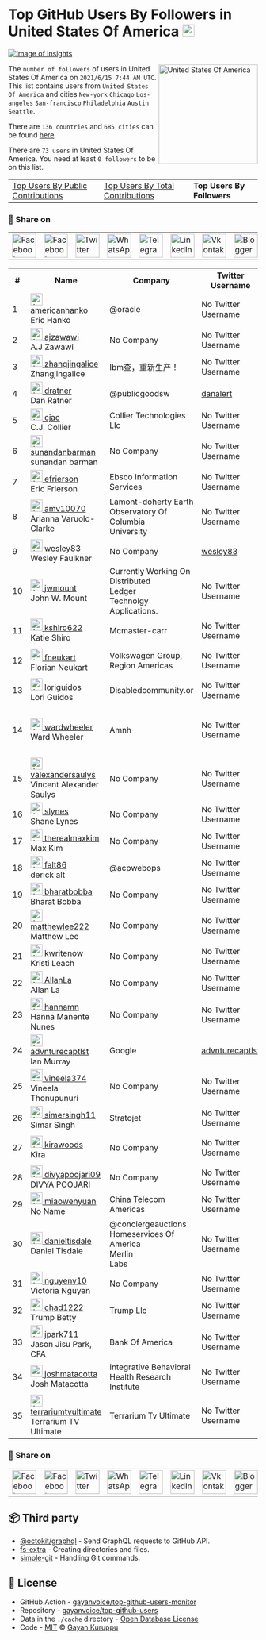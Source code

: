 # Top GitHub Users By Followers in United States Of America [<img alt="Image of insights" src="https://github.com/gayanvoice/insights/blob/master/graph/373383893/small/week.png" height="24">](https://github.com/gayanvoice/insights/blob/master/readme/373383893/week.md)
[![Image of insights](https://github.com/gayanvoice/insights/blob/master/svg/373383893/badge.svg)](https://github.com/gayanvoice/insights/blob/master/readme/373383893/week.md)

<a href="https://gayanvoice.github.io/top-github-users/index.html">
	<img align="right" width="200" src="https://upload.wikimedia.org/wikipedia/en/a/a4/Flag_of_the_United_States.svg" alt="United States Of America">
</a>

The `number of followers` of users in United States Of America on `2021/6/15 7:44 AM UTC`. This list contains users from `United States Of America` and cities `New-york` `Chicago` `Los-angeles` `San-francisco` `Philadelphia` `Austin` `Seattle`.

There are `136 countries` and `685 cities` can be found [here](https://github.com/gayanvoice/top-github-users).

There are `73 users`  in United States Of America. You need at least `0 followers` to be on this list.

<table>
	<tr>
		<td>
			<a href="https://github.com/gayanvoice/top-github-users/blob/main/markdown/public_contributions/united_states_of_america.md">Top Users By Public Contributions</a>
		</td>
		<td>
			<a href="https://github.com/gayanvoice/top-github-users/blob/main/markdown/total_contributions/united_states_of_america.md">Top Users By Total Contributions</a>
		</td>
		<td>
			<strong>Top Users By Followers</strong>
		</td>
	</tr>
</table>

### 🚀 Share on

<table>
	<tr>
		<td>
			<a href="https://web.facebook.com/sharer.php?t=Top%20GitHub%20Users%20By%20Followers%20in%20United%20States%20Of%20America&u=https://github.com/gayanvoice/top-github-users/blob/main/markdown/followers/united_states_of_america.md&_rdc=1&_rdr">
				<img src="https://github.com/gayanvoice/github-active-users-monitor/raw/master/public/images/icons/facebook.svg" height="48" width="48" alt="Facebook"/>
			</a>
		</td>
		<td>
			<a href="https://www.facebook.com/dialog/send?link=https://github.com/gayanvoice/top-github-users/blob/main/markdown/followers/united_states_of_america.md&app_id=291494419107518&redirect_uri=https://github.com/gayanvoice/top-github-users/blob/main/markdown/followers/united_states_of_america.md">
				<img src="https://github.com/gayanvoice/github-active-users-monitor/raw/master/public/images/icons/facebook_messenger.svg" height="48" width="48" alt="Facebook Messenger"/>
			</a>
		</td>
		<td>
			<a href="https://twitter.com/intent/tweet?text=Top%20GitHub%20Users%20By%20Followers%20in%20United%20States%20Of%20America&url=https://github.com/gayanvoice/top-github-users/blob/main/markdown/followers/united_states_of_america.md">
				<img src="https://github.com/gayanvoice/github-active-users-monitor/raw/master/public/images/icons/twitter.svg" height="48" width="48" alt="Twitter"/>
			</a>
		</td>
		<td>
			<a href="https://web.whatsapp.com/send?text=Top%20GitHub%20Users%20By%20Followers%20in%20United%20States%20Of%20America https://github.com/gayanvoice/top-github-users/blob/main/markdown/followers/united_states_of_america.md">
				<img src="https://github.com/gayanvoice/github-active-users-monitor/blob/master/public/images/icons/whatsapp.svg" height="48" width="48" alt="WhatsApp"/>
			</a>
		</td>
		<td>
			<a href="https://t.me/share/url?url=https://github.com/gayanvoice/top-github-users/blob/main/markdown/followers/united_states_of_america.md&text=Top%20GitHub%20Users%20By%20Followers%20in%20United%20States%20Of%20America">
				<img src="https://github.com/gayanvoice/github-active-users-monitor/blob/master/public/images/icons/telegram.svg" height="48" width="48" alt="Telegram"/>
			</a>
		</td>
		<td>
			<a href="https://www.linkedin.com/shareArticle?title=Top%20GitHub%20Users%20By%20Followers%20in%20United%20States%20Of%20America&url=https://github.com/gayanvoice/top-github-users/blob/main/markdown/followers/united_states_of_america.md">
				<img src="https://github.com/gayanvoice/github-active-users-monitor/blob/master/public/images/icons/linkedin.svg" height="48" width="48" alt="LinkedIn"/>
			</a>
		</td>
		<td>
			<a href="https://vk.com/share.php?url=https://github.com/gayanvoice/top-github-users/blob/main/markdown/followers/united_states_of_america.md">
				<img src="https://github.com/gayanvoice/github-active-users-monitor/blob/master/public/images/icons/vkontakte.svg" height="48" width="48" alt="Vkontakte"/>
			</a>
		</td>
		<td>
			<a href="https://www.blogger.com/blog-this.g?n=Most%20active%20github%20users%20based%20on%20number%20of%20followers%20by%20country&t=Top%20GitHub%20Users%20By%20Followers%20in%20United%20States%20Of%20America&u=https://github.com/gayanvoice/top-github-users/blob/main/markdown/followers/united_states_of_america.md">
				<img src="https://github.com/gayanvoice/github-active-users-monitor/blob/master/public/images/icons/blogger.svg" height="48" width="48" alt="Blogger"/>
			</a>
		</td>
		<td>
			<a href="https://wordpress.com/wp-admin/press-this.php?u=https://github.com/gayanvoice/top-github-users/blob/main/markdown/followers/united_states_of_america.md&t=Top%20GitHub%20Users%20By%20Followers%20in%20United%20States%20Of%20America&s=Most%20active%20github%20users%20based%20on%20number%20of%20followers%20by%20country&i=">
				<img src="https://github.com/gayanvoice/github-active-users-monitor/blob/master/public/images/icons/wordpress.svg" height="48" width="48" alt="Wordpress"/>
			</a>
		</td>
		<td>
			<a href="mailto:recipient name?cc=cc&bcc=bcc&subject=Top%20GitHub%20Users%20By%20Followers%20in%20United%20States%20Of%20America&body=Most%20active%20github%20users%20based%20on%20number%20of%20followers%20by%20country-https://github.com/gayanvoice/top-github-users/blob/main/markdown/followers/united_states_of_america.md">
				<img src="https://github.com/gayanvoice/github-active-users-monitor/blob/master/public/images/icons/gmail.svg" height="48" width="48" alt="Email"/>
			</a>
		</td>
		<td>
			<a href="https://www.reddit.com/submit?title=Top%20GitHub%20Users%20By%20Followers%20in%20United%20States%20Of%20America&url=https://github.com/gayanvoice/top-github-users/blob/main/markdown/followers/united_states_of_america.md">
				<img src="https://github.com/gayanvoice/github-active-users-monitor/blob/master/public/images/icons/reddit.svg" height="48" width="48" alt="Reddit"/>
			</a>
		</td>
	</tr>
</table>

<table>
	<tr>
		<th>#</th>
		<th>Name</th>
		<th>Company</th>
		<th>Twitter Username</th>
		<th>Location</th>
		<th>Followers</th>
	</tr>
	<tr>
		<td>1</td>
		<td>
			<a href="https://github.com/americanhanko">
				<img src="https://avatars.githubusercontent.com/u/8458267?s=72&v=4" width="24" alt="Avatar of americanhanko"> americanhanko
			</a><br/>
			Eric Hanko
		</td>
		<td>@oracle  </td>
		<td>No Twitter Username</td>
		<td>Seattle, Washington</td>
		<td>35</td>
	</tr>
	<tr>
		<td>2</td>
		<td>
			<a href="https://github.com/ajzawawi">
				<img src="https://avatars.githubusercontent.com/u/3940792?s=72&u=090cc03e3ae0a81eb0fc7d387825df7ac85aa366&v=4" width="24" alt="Avatar of ajzawawi"> ajzawawi
			</a><br/>
			A.J Zawawi
		</td>
		<td>No Company</td>
		<td>No Twitter Username</td>
		<td>New York, NY</td>
		<td>33</td>
	</tr>
	<tr>
		<td>3</td>
		<td>
			<a href="https://github.com/zhangjingalice">
				<img src="https://avatars.githubusercontent.com/u/19810947?s=72&u=caa3335989a72b83398849d4fc6b04adcbeb82cd&v=4" width="24" alt="Avatar of zhangjingalice"> zhangjingalice
			</a><br/>
			Zhangjingalice
		</td>
		<td>Ibm查，重新生产！ </td>
		<td>No Twitter Username</td>
		<td>New York of  American</td>
		<td>18</td>
	</tr>
	<tr>
		<td>4</td>
		<td>
			<a href="https://github.com/dratner">
				<img src="https://avatars.githubusercontent.com/u/295868?s=72&u=de810d081c1d7867f2d8257bcbc01792b220b064&v=4" width="24" alt="Avatar of dratner"> dratner
			</a><br/>
			Dan Ratner
		</td>
		<td>@publicgoodsw  </td>
		<td><a href="https://twitter.com/danalert">danalert</a></td>
		<td>Chicago, IL</td>
		<td>16</td>
	</tr>
	<tr>
		<td>5</td>
		<td>
			<a href="https://github.com/cjac">
				<img src="https://avatars.githubusercontent.com/u/53074?s=72&u=f09730cdb1c9be9f8ee5a2e6d83f4fde757e8fbe&v=4" width="24" alt="Avatar of cjac"> cjac
			</a><br/>
			C.J. Collier
		</td>
		<td>Collier Technologies Llc </td>
		<td>No Twitter Username</td>
		<td>Seattle, WA, USA</td>
		<td>14</td>
	</tr>
	<tr>
		<td>6</td>
		<td>
			<a href="https://github.com/sunandanbarman">
				<img src="https://avatars.githubusercontent.com/u/14813303?s=72&u=746400e14c3a7001f83e746f931ed6ce449def16&v=4" width="24" alt="Avatar of sunandanbarman"> sunandanbarman
			</a><br/>
			sunandan barman
		</td>
		<td>No Company</td>
		<td>No Twitter Username</td>
		<td>Buffalo New York United states</td>
		<td>9</td>
	</tr>
	<tr>
		<td>7</td>
		<td>
			<a href="https://github.com/efrierson">
				<img src="https://avatars.githubusercontent.com/u/2488862?s=72&v=4" width="24" alt="Avatar of efrierson"> efrierson
			</a><br/>
			Eric Frierson
		</td>
		<td>Ebsco Information Services </td>
		<td>No Twitter Username</td>
		<td>Austin, TX</td>
		<td>7</td>
	</tr>
	<tr>
		<td>8</td>
		<td>
			<a href="https://github.com/amv10070">
				<img src="https://avatars.githubusercontent.com/u/19603018?s=72&u=6a496bb36499dd431c42eff5bae8d974a9954422&v=4" width="24" alt="Avatar of amv10070"> amv10070
			</a><br/>
			Arianna Varuolo-Clarke
		</td>
		<td>Lamont-doherty Earth Observatory Of<br/>Columbia<br/>University<br/></td>
		<td>No Twitter Username</td>
		<td>Greater New York Area </td>
		<td>7</td>
	</tr>
	<tr>
		<td>9</td>
		<td>
			<a href="https://github.com/wesley83">
				<img src="https://avatars.githubusercontent.com/u/1200596?s=72&u=1219bc621d29bcea38155af3a928358aff8906e7&v=4" width="24" alt="Avatar of wesley83"> wesley83
			</a><br/>
			Wesley Faulkner
		</td>
		<td>No Company</td>
		<td><a href="https://twitter.com/wesley83">wesley83</a></td>
		<td>Austin, Texas</td>
		<td>6</td>
	</tr>
	<tr>
		<td>10</td>
		<td>
			<a href="https://github.com/jwmount">
				<img src="https://avatars.githubusercontent.com/u/51602?s=72&u=62f3acd9a0236b16ec4bf10d267f8703df227ed0&v=4" width="24" alt="Avatar of jwmount"> jwmount
			</a><br/>
			John W. Mount
		</td>
		<td>Currently Working On Distributed<br/>Ledger<br/>Technolgy<br/>Applications.<br/></td>
		<td>No Twitter Username</td>
		<td>Ashland, OR/San Francisco, CA</td>
		<td>5</td>
	</tr>
	<tr>
		<td>11</td>
		<td>
			<a href="https://github.com/kshiro622">
				<img src="https://avatars.githubusercontent.com/u/20567941?s=72&u=17cb5c6b6a738c5a0a1bb413a644492270f3442f&v=4" width="24" alt="Avatar of kshiro622"> kshiro622
			</a><br/>
			Katie Shiro
		</td>
		<td>Mcmaster-carr </td>
		<td>No Twitter Username</td>
		<td>Chicago, IL</td>
		<td>5</td>
	</tr>
	<tr>
		<td>12</td>
		<td>
			<a href="https://github.com/fneukart">
				<img src="https://avatars.githubusercontent.com/u/18723060?s=72&u=275c089f20225118fbd94b1aa9c613ca3b47f9a9&v=4" width="24" alt="Avatar of fneukart"> fneukart
			</a><br/>
			Florian Neukart
		</td>
		<td>Volkswagen Group, Region Americas<br/></td>
		<td>No Twitter Username</td>
		<td>San Francisco, California</td>
		<td>5</td>
	</tr>
	<tr>
		<td>13</td>
		<td>
			<a href="https://github.com/loriguidos">
				<img src="https://avatars.githubusercontent.com/u/43692?s=72&u=2e7e35c459301f0cbe63ee071e4470b6f7cc13d9&v=4" width="24" alt="Avatar of loriguidos"> loriguidos
			</a><br/>
			Lori Guidos
		</td>
		<td>Disabledcommunity.or </td>
		<td>No Twitter Username</td>
		<td>San Francisco</td>
		<td>4</td>
	</tr>
	<tr>
		<td>14</td>
		<td>
			<a href="https://github.com/wardwheeler">
				<img src="https://avatars.githubusercontent.com/u/5377252?s=72&u=3758ca8eae2d7d057905773a55384514d0b969f4&v=4" width="24" alt="Avatar of wardwheeler"> wardwheeler
			</a><br/>
			Ward Wheeler
		</td>
		<td>Amnh </td>
		<td>No Twitter Username</td>
		<td>200 Central Park West New York, NY 10024-5192</td>
		<td>3</td>
	</tr>
	<tr>
		<td>15</td>
		<td>
			<a href="https://github.com/valexandersaulys">
				<img src="https://avatars.githubusercontent.com/u/8105763?s=72&u=f8e14e5ec6e95c05924f5b974c6d86c2b2050767&v=4" width="24" alt="Avatar of valexandersaulys"> valexandersaulys
			</a><br/>
			Vincent Alexander Saulys
		</td>
		<td>No Company</td>
		<td>No Twitter Username</td>
		<td>New York City</td>
		<td>3</td>
	</tr>
	<tr>
		<td>16</td>
		<td>
			<a href="https://github.com/slynes">
				<img src="https://avatars.githubusercontent.com/u/10779041?s=72&u=85c4e7d9fa566062d4b64875821ba28b3e7bc992&v=4" width="24" alt="Avatar of slynes"> slynes
			</a><br/>
			Shane Lynes
		</td>
		<td>No Company</td>
		<td>No Twitter Username</td>
		<td>New York City</td>
		<td>3</td>
	</tr>
	<tr>
		<td>17</td>
		<td>
			<a href="https://github.com/therealmaxkim">
				<img src="https://avatars.githubusercontent.com/u/30060100?s=72&u=d8a5ed5f1ae11507ee9fa858a665d012af41cec2&v=4" width="24" alt="Avatar of therealmaxkim"> therealmaxkim
			</a><br/>
			Max Kim
		</td>
		<td>No Company</td>
		<td>No Twitter Username</td>
		<td>New York, USA</td>
		<td>2</td>
	</tr>
	<tr>
		<td>18</td>
		<td>
			<a href="https://github.com/falt86">
				<img src="https://avatars.githubusercontent.com/u/7494454?s=72&u=290769f79d656704312fb0dc110afa14b24a9d5d&v=4" width="24" alt="Avatar of falt86"> falt86
			</a><br/>
			derick alt
		</td>
		<td>@acpwebops  </td>
		<td>No Twitter Username</td>
		<td>Philadelphia, PA</td>
		<td>2</td>
	</tr>
	<tr>
		<td>19</td>
		<td>
			<a href="https://github.com/bharatbobba">
				<img src="https://avatars.githubusercontent.com/u/8366015?s=72&u=50dfce97a14f546e01311e62ee15aee3cfc0b085&v=4" width="24" alt="Avatar of bharatbobba"> bharatbobba
			</a><br/>
			Bharat Bobba
		</td>
		<td>No Company</td>
		<td>No Twitter Username</td>
		<td>Greater New York Area</td>
		<td>2</td>
	</tr>
	<tr>
		<td>20</td>
		<td>
			<a href="https://github.com/matthewlee222">
				<img src="https://avatars.githubusercontent.com/u/58535185?s=72&u=24a484a5309728829190b4a3a6c16dd6f1894206&v=4" width="24" alt="Avatar of matthewlee222"> matthewlee222
			</a><br/>
			Matthew Lee
		</td>
		<td>No Company</td>
		<td>No Twitter Username</td>
		<td>San Francisco Bay Area</td>
		<td>2</td>
	</tr>
	<tr>
		<td>21</td>
		<td>
			<a href="https://github.com/kwritenow">
				<img src="https://avatars.githubusercontent.com/u/14225940?s=72&v=4" width="24" alt="Avatar of kwritenow"> kwritenow
			</a><br/>
			Kristi Leach
		</td>
		<td>No Company</td>
		<td>No Twitter Username</td>
		<td>Chicago, IL</td>
		<td>2</td>
	</tr>
	<tr>
		<td>22</td>
		<td>
			<a href="https://github.com/AllanLa">
				<img src="https://avatars.githubusercontent.com/u/15465741?s=72&u=503a1a96623e5d230ea1e484e506367df083ee44&v=4" width="24" alt="Avatar of AllanLa"> AllanLa
			</a><br/>
			Allan La
		</td>
		<td>No Company</td>
		<td>No Twitter Username</td>
		<td>Seattle, WA</td>
		<td>2</td>
	</tr>
	<tr>
		<td>23</td>
		<td>
			<a href="https://github.com/hannamn">
				<img src="https://avatars.githubusercontent.com/u/43765935?s=72&u=2bf7c13f6daf01c9726bc6ec509f3c7b2e21d40c&v=4" width="24" alt="Avatar of hannamn"> hannamn
			</a><br/>
			Hanna Manente Nunes
		</td>
		<td>No Company</td>
		<td>No Twitter Username</td>
		<td>Chicago</td>
		<td>2</td>
	</tr>
	<tr>
		<td>24</td>
		<td>
			<a href="https://github.com/advnturecaptlst">
				<img src="https://avatars.githubusercontent.com/u/4357243?s=72&v=4" width="24" alt="Avatar of advnturecaptlst"> advnturecaptlst
			</a><br/>
			Ian Murray
		</td>
		<td>Google </td>
		<td><a href="https://twitter.com/advnturecaptlst">advnturecaptlst</a></td>
		<td>San Francisco, CA</td>
		<td>2</td>
	</tr>
	<tr>
		<td>25</td>
		<td>
			<a href="https://github.com/vineela374">
				<img src="https://avatars.githubusercontent.com/u/17218904?s=72&u=3da35452df2193e3d7c514bf6e04b580efe383dc&v=4" width="24" alt="Avatar of vineela374"> vineela374
			</a><br/>
			Vineela Thonupunuri
		</td>
		<td>No Company</td>
		<td>No Twitter Username</td>
		<td>New York </td>
		<td>2</td>
	</tr>
	<tr>
		<td>26</td>
		<td>
			<a href="https://github.com/simersingh11">
				<img src="https://avatars.githubusercontent.com/u/61919978?s=72&u=01fede252ef467260693e8c9132d577f1bf63bd0&v=4" width="24" alt="Avatar of simersingh11"> simersingh11
			</a><br/>
			Simar Singh
		</td>
		<td>Stratojet </td>
		<td>No Twitter Username</td>
		<td>Los Angeles</td>
		<td>1</td>
	</tr>
	<tr>
		<td>27</td>
		<td>
			<a href="https://github.com/kirawoods">
				<img src="https://avatars.githubusercontent.com/u/17585056?s=72&u=0f19da5feafc81fe66927b5c05b24f8d049b94bc&v=4" width="24" alt="Avatar of kirawoods"> kirawoods
			</a><br/>
			Kira
		</td>
		<td>No Company</td>
		<td>No Twitter Username</td>
		<td>San Francisco, CA</td>
		<td>1</td>
	</tr>
	<tr>
		<td>28</td>
		<td>
			<a href="https://github.com/divyapoojari09">
				<img src="https://avatars.githubusercontent.com/u/57427864?s=72&u=c24470ba0076e8074436a47169e6e8fa0c7abd22&v=4" width="24" alt="Avatar of divyapoojari09"> divyapoojari09
			</a><br/>
			DIVYA POOJARI
		</td>
		<td>No Company</td>
		<td>No Twitter Username</td>
		<td>Chicago</td>
		<td>1</td>
	</tr>
	<tr>
		<td>29</td>
		<td>
			<a href="https://github.com/miaowenyuan">
				<img src="https://avatars.githubusercontent.com/u/62528072?s=72&u=69f843260a6bc043ba933cd8dd710aa9a061f619&v=4" width="24" alt="Avatar of miaowenyuan"> miaowenyuan
			</a><br/>
			No Name
		</td>
		<td>China Telecom Americas </td>
		<td>No Twitter Username</td>
		<td>los Angeles</td>
		<td>1</td>
	</tr>
	<tr>
		<td>30</td>
		<td>
			<a href="https://github.com/danieltisdale">
				<img src="https://avatars.githubusercontent.com/u/7127838?s=72&u=cbde136a902d77fdd2f043fa31ba86612dbc051c&v=4" width="24" alt="Avatar of danieltisdale"> danieltisdale
			</a><br/>
			Daniel Tisdale
		</td>
		<td>@conciergeauctions Homeservices Of America<br/>Merlin<br/>Labs<br/></td>
		<td>No Twitter Username</td>
		<td>Austin, TX</td>
		<td>1</td>
	</tr>
	<tr>
		<td>31</td>
		<td>
			<a href="https://github.com/nguyenv10">
				<img src="https://avatars.githubusercontent.com/u/46036280?s=72&u=332c480426b21407f0509fee29e55a5181506497&v=4" width="24" alt="Avatar of nguyenv10"> nguyenv10
			</a><br/>
			Victoria Nguyen
		</td>
		<td>No Company</td>
		<td>No Twitter Username</td>
		<td>Philadelphia, PA</td>
		<td>1</td>
	</tr>
	<tr>
		<td>32</td>
		<td>
			<a href="https://github.com/chad1222">
				<img src="https://avatars.githubusercontent.com/u/20975078?s=72&u=caee2afffceeb4f7d64698236848f17e44b404c1&v=4" width="24" alt="Avatar of chad1222"> chad1222
			</a><br/>
			Trump Betty
		</td>
		<td>Trump Llc </td>
		<td>No Twitter Username</td>
		<td>New York </td>
		<td>1</td>
	</tr>
	<tr>
		<td>33</td>
		<td>
			<a href="https://github.com/jpark711">
				<img src="https://avatars.githubusercontent.com/u/6885548?s=72&v=4" width="24" alt="Avatar of jpark711"> jpark711
			</a><br/>
			Jason Jisu Park, CFA
		</td>
		<td>Bank Of America </td>
		<td>No Twitter Username</td>
		<td>New York</td>
		<td>1</td>
	</tr>
	<tr>
		<td>34</td>
		<td>
			<a href="https://github.com/joshmatacotta">
				<img src="https://avatars.githubusercontent.com/u/7402449?s=72&v=4" width="24" alt="Avatar of joshmatacotta"> joshmatacotta
			</a><br/>
			Josh Matacotta
		</td>
		<td>Integrative Behavioral Health Research<br/>Institute<br/></td>
		<td>No Twitter Username</td>
		<td>Los Angeles</td>
		<td>1</td>
	</tr>
	<tr>
		<td>35</td>
		<td>
			<a href="https://github.com/terrariumtvultimate">
				<img src="https://avatars.githubusercontent.com/u/49296296?s=72&u=de4cc35026d99ad57aabe7bbdb89d19255edca4f&v=4" width="24" alt="Avatar of terrariumtvultimate"> terrariumtvultimate
			</a><br/>
			Terrarium TV Ultimate
		</td>
		<td>Terrarium Tv Ultimate </td>
		<td>No Twitter Username</td>
		<td>New York</td>
		<td>1</td>
	</tr>
</table>

### 🚀 Share on

<table>
	<tr>
		<td>
			<a href="https://web.facebook.com/sharer.php?t=Top%20GitHub%20Users%20By%20Followers%20in%20United%20States%20Of%20America&u=https://github.com/gayanvoice/top-github-users/blob/main/markdown/followers/united_states_of_america.md&_rdc=1&_rdr">
				<img src="https://github.com/gayanvoice/github-active-users-monitor/raw/master/public/images/icons/facebook.svg" height="48" width="48" alt="Facebook"/>
			</a>
		</td>
		<td>
			<a href="https://www.facebook.com/dialog/send?link=https://github.com/gayanvoice/top-github-users/blob/main/markdown/followers/united_states_of_america.md&app_id=291494419107518&redirect_uri=https://github.com/gayanvoice/top-github-users/blob/main/markdown/followers/united_states_of_america.md">
				<img src="https://github.com/gayanvoice/github-active-users-monitor/raw/master/public/images/icons/facebook_messenger.svg" height="48" width="48" alt="Facebook Messenger"/>
			</a>
		</td>
		<td>
			<a href="https://twitter.com/intent/tweet?text=Top%20GitHub%20Users%20By%20Followers%20in%20United%20States%20Of%20America&url=https://github.com/gayanvoice/top-github-users/blob/main/markdown/followers/united_states_of_america.md">
				<img src="https://github.com/gayanvoice/github-active-users-monitor/raw/master/public/images/icons/twitter.svg" height="48" width="48" alt="Twitter"/>
			</a>
		</td>
		<td>
			<a href="https://web.whatsapp.com/send?text=Top%20GitHub%20Users%20By%20Followers%20in%20United%20States%20Of%20America https://github.com/gayanvoice/top-github-users/blob/main/markdown/followers/united_states_of_america.md">
				<img src="https://github.com/gayanvoice/github-active-users-monitor/blob/master/public/images/icons/whatsapp.svg" height="48" width="48" alt="WhatsApp"/>
			</a>
		</td>
		<td>
			<a href="https://t.me/share/url?url=https://github.com/gayanvoice/top-github-users/blob/main/markdown/followers/united_states_of_america.md&text=Top%20GitHub%20Users%20By%20Followers%20in%20United%20States%20Of%20America">
				<img src="https://github.com/gayanvoice/github-active-users-monitor/blob/master/public/images/icons/telegram.svg" height="48" width="48" alt="Telegram"/>
			</a>
		</td>
		<td>
			<a href="https://www.linkedin.com/shareArticle?title=Top%20GitHub%20Users%20By%20Followers%20in%20United%20States%20Of%20America&url=https://github.com/gayanvoice/top-github-users/blob/main/markdown/followers/united_states_of_america.md">
				<img src="https://github.com/gayanvoice/github-active-users-monitor/blob/master/public/images/icons/linkedin.svg" height="48" width="48" alt="LinkedIn"/>
			</a>
		</td>
		<td>
			<a href="https://vk.com/share.php?url=https://github.com/gayanvoice/top-github-users/blob/main/markdown/followers/united_states_of_america.md">
				<img src="https://github.com/gayanvoice/github-active-users-monitor/blob/master/public/images/icons/vkontakte.svg" height="48" width="48" alt="Vkontakte"/>
			</a>
		</td>
		<td>
			<a href="https://www.blogger.com/blog-this.g?n=List%20of%20most%20active%20github%20users%20based%20on%20number%20of%20followers%20by%20country&t=Top%20GitHub%20Users%20By%20Followers%20in%20United%20States%20Of%20America&u=https://github.com/gayanvoice/top-github-users/blob/main/markdown/followers/united_states_of_america.md">
				<img src="https://github.com/gayanvoice/github-active-users-monitor/blob/master/public/images/icons/blogger.svg" height="48" width="48" alt="Blogger"/>
			</a>
		</td>
		<td>
			<a href="https://wordpress.com/wp-admin/press-this.php?u=https://github.com/gayanvoice/top-github-users/blob/main/markdown/followers/united_states_of_america.md&t=Top%20GitHub%20Users%20By%20Followers%20in%20United%20States%20Of%20America&s=List%20of%20most%20active%20github%20users%20based%20on%20number%20of%20followers%20by%20country&i=">
				<img src="https://github.com/gayanvoice/github-active-users-monitor/blob/master/public/images/icons/wordpress.svg" height="48" width="48" alt="Wordpress"/>
			</a>
		</td>
		<td>
			<a href="mailto:recipient name?cc=cc&bcc=bcc&subject=Top%20GitHub%20Users%20By%20Followers%20in%20United%20States%20Of%20America&body=List%20of%20most%20active%20github%20users%20based%20on%20number%20of%20followers%20by%20country-https://github.com/gayanvoice/top-github-users/blob/main/markdown/followers/united_states_of_america.md">
				<img src="https://github.com/gayanvoice/github-active-users-monitor/blob/master/public/images/icons/gmail.svg" height="48" width="48" alt="Email"/>
			</a>
		</td>
		<td>
			<a href="https://www.reddit.com/submit?title=Top%20GitHub%20Users%20By%20Followers%20in%20United%20States%20Of%20America&url=https://github.com/gayanvoice/top-github-users/blob/main/markdown/followers/united_states_of_america.md">
				<img src="https://github.com/gayanvoice/github-active-users-monitor/blob/master/public/images/icons/reddit.svg" height="48" width="48" alt="Reddit"/>
			</a>
		</td>
	</tr>
</table>

## 📦 Third party

- [@octokit/graphql](https://www.npmjs.com/package/@octokit/graphql) - Send GraphQL requests to GitHub API.
- [fs-extra](https://www.npmjs.com/package/fs-extra) - Creating directories and files.
- [simple-git](https://www.npmjs.com/package/simple-git) - Handling Git commands.
## 📄 License

- GitHub Action - [gayanvoice/top-github-users-monitor](https://github.com/gayanvoice/top-github-users-monitor)
- Repository - [gayanvoice/top-github-users](https://github.com/gayanvoice/top-github-users)
- Data in the `./cache` directory - [Open Database License](https://opendatacommons.org/licenses/odbl/1-0/)
- Code - [MIT](./LICENSE) © [Gayan Kuruppu](https://github.com/gayanvoice)
